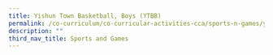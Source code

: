 ```yaml
---
title: Yishun Town Basketball, Boys (YTBB)
permalink: /co-curriculum/co-curricular-activities-cca/sports-n-games/yishun-town-basketball-boys-ytbb/
description: ""
third_nav_title: Sports and Games
---
```

